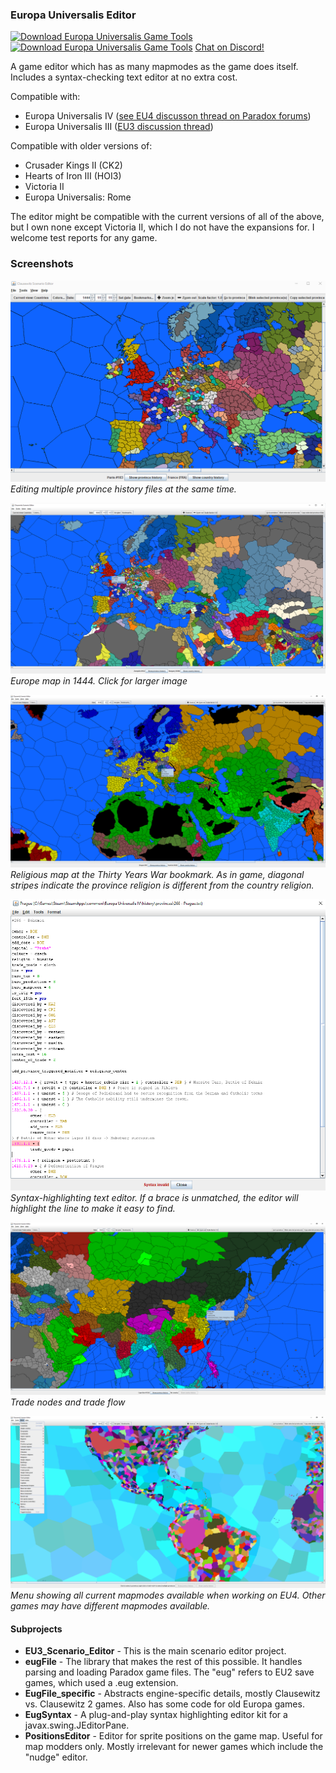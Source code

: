 ### Europa Universalis Editor
[![Download Europa Universalis Game Tools](https://a.fsdn.com/con/app/sf-download-button)](https://sourceforge.net/projects/eug/files/latest/download) [![Download Europa Universalis Game Tools](https://img.shields.io/sourceforge/dt/eug.svg)](https://sourceforge.net/projects/eug/files/latest/download) [Chat on Discord!](https://discord.gg/j382dvC3Fw)

A game editor which has as many mapmodes as the game does itself. Includes a syntax-checking text editor at no extra cost.

Compatible with:
- Europa Universalis IV ([see EU4 discusson thread on Paradox forums](https://forum.paradoxplaza.com/forum/index.php?threads/announcing-a-scenario-editor-and-map-viewer.707474/))
- Europa Universalis III ([EU3 discussion thread](https://forum.paradoxplaza.com/forum/index.php?threads/clausewitz-save-game-and-scenario-editor-viewer.527308/))

Compatible with older versions of:
- Crusader Kings II (CK2)
- Hearts of Iron III (HOI3)
- Victoria II
- Europa Universalis: Rome

The editor might be compatible with the current versions of all of the above, but I own none except Victoria II, which I do not have the expansions for. I welcome test reports for any game.

### Screenshots

![Demo of multi edit](/multi-edit-demo.gif)
*Editing multiple province history files at the same time.*

![Map view](/screenshot.png)
*Europe map in 1444. Click for larger image*

![Religions view](/screenshot-religions.png)
*Religious map at the Thirty Years War bookmark. As in game, diagonal stripes indicate the province religion is different from the country religion.*

![Editor](/screenshot-editor.png)
*Syntax-highlighting text editor. If a brace is unmatched, the editor will highlight the line to make it easy to find.*

![Trade nodes view](/screenshot-tradenodes.png)
*Trade nodes and trade flow*

![Map modes](/screenshot-menu.png)
*Menu showing all current mapmodes available when working on EU4. Other games may have different mapmodes available.*

#### Subprojects

- **EU3_Scenario_Editor** - This is the main scenario editor project.
- **eugFile** - The library that makes the rest of this possible. It handles parsing and loading Paradox game files. The "eug" refers to EU2 save games, which used a .eug extension.
- **EugFile_specific** - Abstracts engine-specific details, mostly Clausewitz vs. Clausewitz 2 games. Also has some code for old Europa games.
- **EugSyntax** - A plug-and-play syntax highlighting editor kit for a javax.swing.JEditorPane.
- **PositionsEditor** - Editor for sprite positions on the game map. Useful for map modders only. Mostly irrelevant for newer games which include the "nudge" editor.

